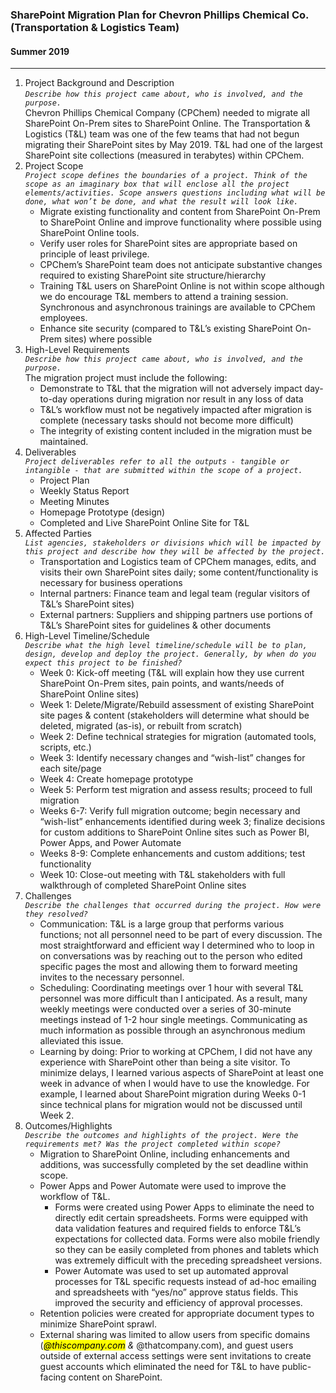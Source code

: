 ### SharePoint Migration Plan for Chevron Phillips Chemical Co. (Transportation & Logistics Team)
#### Summer 2019
---
1. Project Background and Description\
_`Describe how this project came about, who is involved, and the purpose.`_\
Chevron Phillips Chemical Company (CPChem) needed to migrate all SharePoint On-Prem sites to SharePoint Online. The Transportation & Logistics (T&L) team was one of the few teams that had not begun migrating their SharePoint sites by May 2019. T&L had one of the largest SharePoint site collections (measured in terabytes) within CPChem.
2. Project Scope\
_`Project scope defines the boundaries of a project. Think of the scope as an imaginary box that will enclose all the project elements/activities. Scope answers questions including what will be done, what won’t be done, and what the result will look like.`_
    - Migrate existing functionality and content from SharePoint On-Prem to SharePoint Online and improve functionality where possible using SharePoint Online tools.
    - Verify user roles for SharePoint sites are appropriate based on principle of least privilege.
    - CPChem’s SharePoint team does not anticipate substantive changes required to existing SharePoint site structure/hierarchy
    - Training T&L users on SharePoint Online is not within scope although we do encourage T&L members to attend a training session. Synchronous and asynchronous trainings are available to CPChem employees.
    - Enhance site security (compared to T&L’s existing SharePoint On-Prem sites) where possible
3. High-Level Requirements\
_`Describe how this project came about, who is involved, and the purpose.`_\
The migration project must include the following:
    - Demonstrate to T&L that the migration will not adversely impact day-to-day operations during migration nor result in any loss of data
    - T&L’s workflow must not be negatively impacted after migration is complete (necessary tasks should not become more difficult)
    - The integrity of existing content included in the migration must be maintained.
4. Deliverables\
_`Project deliverables refer to all the outputs - tangible or intangible - that are submitted within the scope of a project.`_  
    - Project Plan
    - Weekly Status Report
    - Meeting Minutes
    - Homepage Prototype (design)
    - Completed and Live SharePoint Online Site for T&L
5. Affected Parties\
_`List agencies, stakeholders or divisions which will be impacted by this project and describe how they will be affected by the project.`_  
    - Transportation and Logistics team of CPChem manages, edits, and visits their own SharePoint sites daily; some content/functionality is necessary for business operations
    - Internal partners: Finance team and legal team (regular visitors of T&L’s SharePoint sites)
    - External partners: Suppliers and shipping partners use portions of T&L’s SharePoint sites for guidelines & other documents
6. High-Level Timeline/Schedule\
_`Describe what the high level timeline/schedule will be to plan, design, develop and deploy the project. Generally, by when do you expect this project to be finished?`_  
    - Week 0: Kick-off meeting (T&L will explain how they use current SharePoint On-Prem sites, pain points, and wants/needs of SharePoint Online sites)
    - Week 1: Delete/Migrate/Rebuild assessment of existing SharePoint site pages & content (stakeholders will determine what should be deleted, migrated (as-is), or rebuilt from scratch)
    - Week 2: Define technical strategies for migration (automated tools, scripts, etc.)
    - Week 3: Identify necessary changes and “wish-list” changes for each site/page
    - Week 4: Create homepage prototype
    - Week 5: Perform test migration and assess results; proceed to full migration
    - Weeks 6-7: Verify full migration outcome; begin necessary and “wish-list” enhancements identified during week 3; finalize decisions for custom additions to SharePoint Online sites such as Power BI, Power Apps, and Power Automate
    - Weeks 8-9: Complete enhancements and custom additions; test functionality
    - Week 10: Close-out meeting with T&L stakeholders with full walkthrough of completed SharePoint Online sites
7. Challenges\
_`Describe the challenges that occurred during the project. How were they resolved?`_  
    - Communication: T&L is a large group that performs various functions; not all personnel need to be part of every discussion. The most straightforward and efficient way I determined who to loop in on conversations was by reaching out to the person who edited specific pages the most and allowing them to forward meeting invites to the necessary personnel.
    - Scheduling: Coordinating meetings over 1 hour with several T&L personnel was more difficult than I anticipated. As a result, many weekly meetings were conducted over a series of 30-minute meetings instead of 1-2 hour single meetings. Communicating as much information as possible through an asynchronous medium alleviated this issue.
    - Learning by doing: Prior to working at CPChem, I did not have any experience with SharePoint other than being a site visitor. To minimize delays, I learned various aspects of SharePoint at least one week in advance of when I would have to use the knowledge. For example, I learned about SharePoint migration during Weeks 0-1 since technical plans for migration would not be discussed until Week 2.  
8. Outcomes/Highlights\
_`Describe the outcomes and highlights of the project. Were the requirements met? Was the project completed within scope?`_  
    - Migration to SharePoint Online, including enhancements and additions, was successfully completed by the set deadline within scope.
    - Power Apps and Power Automate were used to improve the workflow of T&L.
        * Forms were created using Power Apps to eliminate the need to directly edit certain spreadsheets. Forms were equipped with data validation features and required fields to enforce T&L’s expectations for collected data. Forms were also mobile friendly so they can be easily completed from phones and tablets which was extremely difficult with the preceding spreadsheet versions.
        * Power Automate was used to set up automated approval processes for T&L specific requests instead of ad-hoc emailing and spreadsheets with “yes/no” approve status fields. This improved the security and efficiency of approval processes.
    - Retention policies were created for appropriate document types to minimize SharePoint sprawl.
    - External sharing was limited to allow users from specific domains (<mark>*@thiscompany.com</mark> & <mark>*@thatcompany.com</mark>), and guest users outside of external access settings were sent invitations to create guest accounts which eliminated the need for T&L to have public-facing content on SharePoint.
